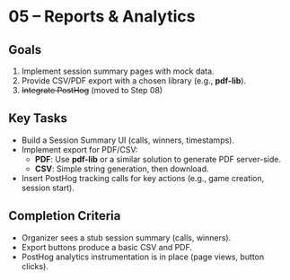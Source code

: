 # 05 – Reports & Analytics

## Goals
1. Implement session summary pages with mock data.
2. Provide CSV/PDF export with a chosen library (e.g., **pdf-lib**).
3. ~~Integrate PostHog~~ (moved to Step 08)

## Key Tasks
- Build a Session Summary UI (calls, winners, timestamps).
- Implement export for PDF/CSV:
  - **PDF**: Use **pdf-lib** or a similar solution to generate PDF server-side.
  - **CSV**: Simple string generation, then download.
- Insert PostHog tracking calls for key actions (e.g., game creation, session start).

## Completion Criteria
- Organizer sees a stub session summary (calls, winners).
- Export buttons produce a basic CSV and PDF.
- PostHog analytics instrumentation is in place (page views, button clicks).
